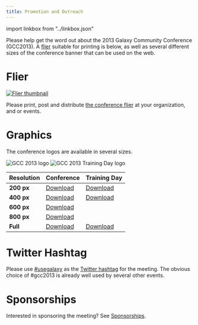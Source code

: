 ```yaml
---
title: Promotion and Outreach
---
```


<slot name="/events/gcc2013/header" />

import linkbox from "../linkbox.json"
<link-box :data="linkbox" />

Please help get the word out about the 2013 Galaxy Community Conference (GCC2013). A [flier](/events/gcc2013/promotion/#flier) suitable for printing is below, as well as several different sizes of the conference banner that can be used on the web.

# Flier

[![Flier thumbnail](/events/gcc2013/promotion/GCC2013FlierThumb.png)](https://depot.galaxyproject.org/hub/attachments/events/gcc2013/promotion/GCC2013Flier.pdf)

Please print, post and distribute [the conference flier](https://depot.galaxyproject.org/hub/attachments/events/gcc2013/promotion/GCC2013Flier.pdf) at your organization, and or events.

# Graphics

The conference logos are available in several sizes.

![GCC 2013 logo](/images/logos/GCC2013Logo200.png)
![GCC 2013 Training Day logo](/images/logos/GCC2013TrainingDayLogo200.png)

| Resolution | Conference | Training Day |
|------------|------------|--------------|
| **200 px** | [Download](/images/logos/GCC2013Logo200.png) | [Download](/images/logos/GCC2013TrainingDayLogo200.png) |
| **400 px** | [Download](/images/logos/GCC2013Logo400.png) | [Download](/images/logos/GCC2013TrainingDayLogo400.png) |
| **600 px** | [Download](/images/logos/GCC2013Logo600.png) |   |
| **800 px** | [Download](/images/logos/GCC2013Logo800.png) |   |
| **Full**   | [Download](http://bx.psu.edu/~clements/WikiFiles/GCC2013Logo.png) | [Download](/images/logos/GCC2013TrainingDayLogo.png) |

# Twitter Hashtag

Please use [#usegalaxy](http://twitter.com/#!/search/%23usegalaxy) as the [Twitter hashtag](/galaxy-on-twitter/) for the meeting.  The obvious choice of #gcc2013 is already well used by several other events.

# Sponsorships

Interested in sponsoring the meeting?  See [Sponsorships](/events/gcc2013/sponsorships/).
